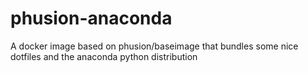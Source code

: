 phusion-anaconda
================

A docker image based on phusion/baseimage that bundles some nice dotfiles and the anaconda python distribution 
